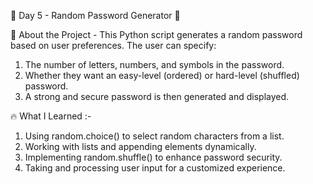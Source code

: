 📅 Day 5 - Random Password Generator 🔐

🔑 About the Project -
This Python script generates a random password based on user preferences. The user can specify:
  1. The number of letters, numbers, and symbols in the password.
  2. Whether they want an easy-level (ordered) or hard-level (shuffled) password.
  3. A strong and secure password is then generated and displayed.

🔥 What I Learned :-

  1. Using random.choice() to select random characters from a list.
  2. Working with lists and appending elements dynamically.
  3. Implementing random.shuffle() to enhance password security.
  4. Taking and processing user input for a customized experience.
